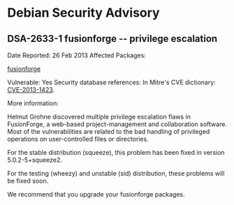 
Debian Security Advisory
========================


DSA-2633-1 fusionforge -- privilege escalation
----------------------------------------------



Date Reported:
26 Feb 2013
Affected Packages:

[fusionforge](https://packages.debian.org/src:fusionforge)

Vulnerable:
Yes
Security database references:
In Mitre's CVE dictionary: [CVE-2013-1423](https://security-tracker.debian.org/tracker/CVE-2013-1423).  

More information:

Helmut Grohne discovered multiple privilege escalation flaws in FusionForge, a
web-based project-management and collaboration software. Most of the
vulnerabilities are related to the bad handling of privileged operations on
user-controlled files or directories.


For the stable distribution (squeeze), this problem has been fixed in
version 5.0.2-5+squeeze2.


For the testing (wheezy) and unstable (sid) distribution, these problems will
be fixed soon.


We recommend that you upgrade your fusionforge packages.





